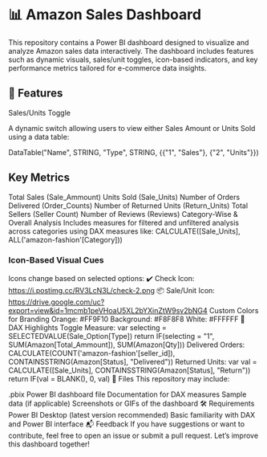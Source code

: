 
# 📊 Amazon Sales Dashboard 

This repository contains a Power BI dashboard designed to visualize and analyze Amazon sales data interactively. The dashboard includes features such as dynamic visuals, sales/unit toggles, icon-based indicators, and key performance metrics tailored for e-commerce data insights.

## 🚀 Features

Sales/Units Toggle

A dynamic switch allowing users to view either Sales Amount or Units Sold using a data table:

DataTable("Name", STRING, "Type", STRING, {{"1", "Sales"}, {"2", "Units"}})

## Key Metrics

Total Sales (Sale_Ammount)
Units Sold (Sale_Units)
Number of Orders Delivered (Order_Counts)
Number of Returned Units (Return_Units)
Total Sellers (Seller Count)
Number of Reviews (Reviews)
Category-Wise & Overall Analysis
Includes measures for filtered and unfiltered analysis across categories using DAX measures like:
CALCULATE([Sale_Units], ALL('amazon-fashion'[Category]))

### Icon-Based Visual Cues
Icons change based on selected options:
✔️ Check Icon: https://i.postimg.cc/RV3LcN3L/check-2.png
📦 Sale/Unit Icon: https://drive.google.com/uc?export=view&id=1mcmb1peVHoaU5XL2bYXinZtW9sv2bNG4
Custom Colors for Branding
Orange: #FF9F10
Background: #F8F8F8
White: #FFFFFF
🧠 DAX Highlights
Toggle Measure:
var selecting = SELECTEDVALUE(Sale_Option[Type])
return IF(selecting = "1", SUM(Amazon[Total_Ammount]), SUM(Amazon[Qty]))
Delivered Orders:
CALCULATE(COUNT('amazon-fashion'[seller_id]), CONTAINSSTRING(Amazon[Status], "Delivered"))
Returned Units:
var val = CALCULATE([Sale_Units], CONTAINSSTRING(Amazon[Status], "Return"))
return IF(val = BLANK(), 0, val)
📁 Files
This repository may include:

.pbix Power BI dashboard file
Documentation for DAX measures
Sample data (if applicable)
Screenshots or GIFs of the dashboard
🛠️ Requirements
Power BI Desktop (latest version recommended)
Basic familiarity with DAX and Power BI interface
📬 Feedback
If you have suggestions or want to contribute, feel free to open an issue or submit a pull request. Let’s improve this dashboard together!

